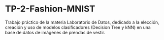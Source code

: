 # TP-2-Fashion-MNIST
Trabajo práctico de la materia Laboratorio de Datos, dedicado a la elección, creación y uso de modelos clasificadores (Decision Tree y kNN) en una base de datos de imágenes de prendas de vestir.
